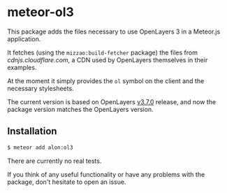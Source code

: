 meteor-ol3
==========

This package adds the files necessary to use OpenLayers 3 in a Meteor.js application.

It fetches (using the `mizzao:build-fetcher` package) the files from _cdnjs.cloudflare.com_, a CDN used by OpenLayers themselves in their examples.

At the moment it simply provides the `ol` symbol on the client and the necessary stylesheets.

The current version is based on OpenLayers [v3.7.0](https://github.com/openlayers/ol3/releases/tag/v3.7.0) release, and now the package version matches the OpenLayers version.

Installation
---

```sh
$ meteor add alon:ol3
```

There are currently no real tests.

If you think of any useful functionality or have any problems with the package, don't hesitate to open an issue.
